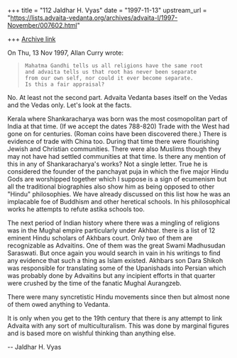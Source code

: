 +++
title = "112 Jaldhar H. Vyas"
date = "1997-11-13"
upstream_url = "https://lists.advaita-vedanta.org/archives/advaita-l/1997-November/007602.html"

+++
[Archive link](https://lists.advaita-vedanta.org/archives/advaita-l/1997-November/007602.html)

On Thu, 13 Nov 1997, Allan Curry wrote:

>
>     Mahatma Gandhi tells us all religions have the same root
>     and advaita tells us that root has never been separate
>     from our own self, nor could it ever become separate.
>     Is this a fair appraisal?
>

No.  At least not the second part.  Advaita Vedanta bases itself on the
Vedas and the Vedas only.  Let's look at the facts.

Kerala where Shankaracharya was born was the most cosmopolitan part of
India at that time.  (If we accept the dates 788-820)  Trade with the West
had gone on for centuries.  (Roman coins have been discovered there.)
There is evidence of trade with China too.  During that time there were
flourishing Jewish and Christian communities.  There were also Muslims
though they may not have had settled communities at that time.  Is there
any mention of this in any of Shankaracharya's works?  Not a single
letter.  True he is considered the founder of the panchayat puja in which
the five major Hindu Gods are worshipped together which I suppose is a
sign of ecumenism but all the traditional biographies also show him as
being opposed to other "Hindu" philosophies.  We have already discussed on
this list how he was an implacable foe of Buddhism and other heretical
schools. In his philosophical works he attempts to refute astika schools
too.

The next period of Indian history where there was a mingling of religions
was in the Mughal empire particularly under Akhbar.  there is a list of 12
eminent Hindu scholars of Akhbars court.  Only two of them are
recognizable as Advaitins.  One of them was the great Swami Madhusudan
Saraswati.  But once again you would search in vain in his writings to
find any evidence that such a thing as Islam existed.  Akhbars son Dara
Shikoh was responsible for translating some of the Upanishads into Persian
which was probably done by Advaitins but any incipient efforts in that
quarter were crushed by the time of the fanatic Mughal Aurangzeb.

There were many syncretistic Hindu movements since then but almost none of
them owed anything to Vedanta.

It is only when you get to the 19th century that there is any attempt to
link Advaita with any sort of multiculturalism.  This was done by marginal
figures and is based more on wishful thinking than anything else.

--
Jaldhar H. Vyas <jaldhar at braincells.com>

